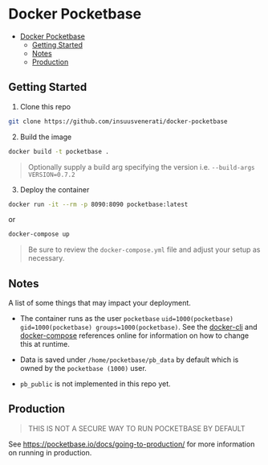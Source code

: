 # Docker Pocketbase

- [Docker Pocketbase](#docker-pocketbase)
  - [Getting Started](#getting-started)
  - [Notes](#notes)
  - [Production](#production)

## Getting Started

1. Clone this repo

```bash
git clone https://github.com/insuusvenerati/docker-pocketbase
```

2. Build the image

```bash
docker build -t pocketbase .
```

> Optionally supply a build arg specifying the version i.e. `--build-args VERSION=0.7.2`

3. Deploy the container

```bash
docker run -it --rm -p 8090:8090 pocketbase:latest
```

or

```bash
docker-compose up
```

> Be sure to review the `docker-compose.yml` file and adjust your setup as necessary.

## Notes

A list of some things that may impact your deployment.

- The container runs as the user `pocketbase` `uid=1000(pocketbase) gid=1000(pocketbase) groups=1000(pocketbase)`.
  See the [docker-cli](<[https://](https://docs.docker.com/engine/reference/run/#user)>) and [docker-compose](<[https://](https://docs.docker.com/compose/compose-file/#user)>) references online for information on how to change this at runtime.

- Data is saved under `/home/pocketbase/pb_data` by default which is owned by the `pocketbase (1000)` user.

- `pb_public` is not implemented in this repo yet.

## Production

> THIS IS NOT A SECURE WAY TO RUN POCKETBASE BY DEFAULT

See https://pocketbase.io/docs/going-to-production/ for more information on running in production.
